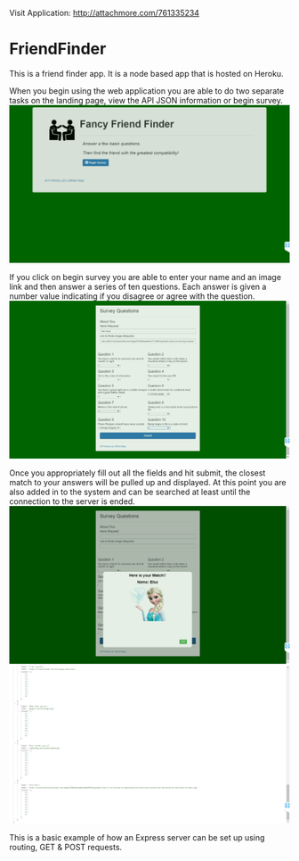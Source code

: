 Visit Application: http://attachmore.com/761335234

# FriendFinder

This is a friend finder app.  It is a node based app that is hosted on Heroku.

When you begin using the web application you are able to do two separate tasks on the landing page, view the API JSON information or begin survey.
![Landing Page](readmeimages/shot1.png)

If you click on begin survey you are able to enter your name and an image link and then answer a series of ten questions.  Each answer is given a number value indicating if you disagree or agree with the question.
![Survey Filled](readmeimages/shot2.png)

Once you appropriately fill out all the fields and hit submit, the closest match to your answers will be pulled up and displayed.  At this point you are also added in to the system and can be searched at least until the connection to the server is ended.
![Your Match](readmeimages/shot3.png)
![Your Data](readmeimages/shot4.png)

This is a basic example of how an Express server can be set up using routing, GET & POST requests.
